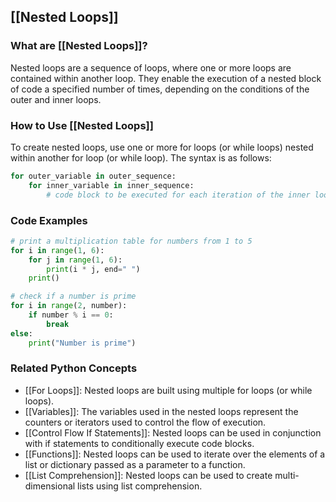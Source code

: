 ## [[Nested Loops]]

### What are [[Nested Loops]]?
Nested loops are a sequence of loops, where one or more loops are contained within another loop. They enable the execution of a nested block of code a specified number of times, depending on the conditions of the outer and inner loops.

### How to Use [[Nested Loops]]
To create nested loops, use one or more for loops (or while loops) nested within another for loop (or while loop). The syntax is as follows:

```python
for outer_variable in outer_sequence:
    for inner_variable in inner_sequence:
        # code block to be executed for each iteration of the inner loop
```

### Code Examples
```python
# print a multiplication table for numbers from 1 to 5
for i in range(1, 6):
    for j in range(1, 6):
        print(i * j, end=" ")
    print()
```

```python
# check if a number is prime
for i in range(2, number):
    if number % i == 0:
        break
else:
    print("Number is prime")
```

### Related Python Concepts

- [[For Loops]]: Nested loops are built using multiple for loops (or while loops).
- [[Variables]]: The variables used in the nested loops represent the counters or iterators used to control the flow of execution.
- [[Control Flow If Statements]]: Nested loops can be used in conjunction with if statements to conditionally execute code blocks.
- [[Functions]]: Nested loops can be used to iterate over the elements of a list or dictionary passed as a parameter to a function.
- [[List Comprehension]]: Nested loops can be used to create multi-dimensional lists using list comprehension.